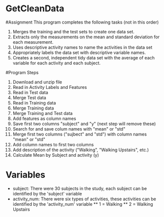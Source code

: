 GetCleanData
============

#Assignment
This program completes the following tasks (not in this order)
1. Merges the training and the test sets to create one data set.
1. Extracts only the measurements on the mean and standard deviation for each measurement. 
1. Uses descriptive activity names to name the activities in the data set
1. Appropriately labels the data set with descriptive variable names. 
1. Creates a second, independent tidy data set with the average of each variable for each activity and each subject. 

#Program Steps
1. Download and unzip file
1. Read in Activity Labels and Features
1. Read in Test data
1. Merge Test data
1. Read in Training data
1. Merge Training data
1. Merge Training and Test data
1. Add features as column names
1. Save first two columns "subject" and "y" (next step will remove these)
1. Search for and save colum names with "mean" or "std"
1. Merge first two columns ("sujbect" and "std") with column names "mean" or "std"
1. Add column names to first two columns
1. Add description of the activity ("Walking", "Walking Upstairs", etc.)
1. Calculate Mean by Subject and activity (y)

# Variables
* subject: There were 30 subjects in the study, each subject can be identified by the 'subject' variable
* activity_num: There were six types of activities, these activities can be identified by the 'activity_num' variable
** 1 = Walking
** 2 = Walking Upstairs